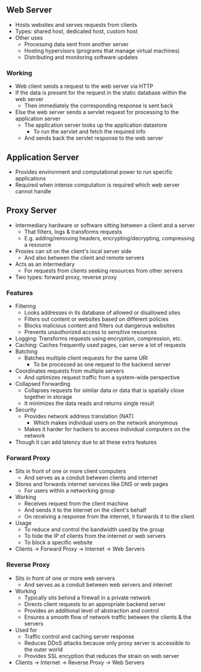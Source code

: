 ## Web Server
- Hosts websites and serves requests from clients
- Types: shared host, dedicated host, custom host
- Other uses
  - Processing data sent from another server
  - Hosting hypervisors (programs that manage virtual machines)
  - Distributing and monitoring software updates

### Working
- Web client sends a request to the web server via HTTP
- If the data is present for the request in the static database within the web server
  - Then immediately the corresponding response is sent back
- Else the web server sends a servlet request for processing to the application server
  - The application server looks up the application datastore
    - To run the servlet and fetch the required info
  - And sends back the servlet response to the web server

## Application Server
- Provides environment and computational power to run specific applications
- Required when intense computation is required which web server cannot handle

## Proxy Server
- Intermediary hardware or software sitting between a client and a server
  - That filters, logs & transforms requests
  - E.g. adding/removing headers, encrypting/decrypting, compressing a resource
- Proxies can sit on the client's local server side
  - And also between the client and remote servers
- Acts as an intermediary
  - For requests from clients seeking resources from other servers
- Two types: forward proxy, reverse proxy

### Features
- Filtering
  - Looks addresses in its database of allowed or disallowed sites
  - Filters out content or websites based on different policies
  - Blocks malicious content and filters out dangerous websites
  - Prevents unauthorized access to sensitive resources
- Logging: Transforms requests using encryption, compression, etc.
- Caching: Caches frequently used pages, can serve a lot of requests
- Batching
  - Batches multiple client requests for the same URI
    - To be processed as one request to the backend server
- Coordinates requests from multiple servers
  - And optimizes request traffic from a system-wide perspective
- Collapsed Forwarding
  - Collapses requests for similar data or data that is spatially close together in storage
  - It minimizes the data reads and returns single result
- Security
  - Provides network address translation (NAT)
    - Which makes individual users on the network anonymous
  - Makes it harder for hackers to access individual computers on the network
- Though it can add latency due to all these extra features

### Forward Proxy
- Sits in front of one or more client computers
  - And serves as a conduit between clients and internet
- Stores and forwards internet services like DNS or web pages
  - For users within a networking group
- Working
  - Receives request from the client machine
  - And sends it to the internet on the client's behalf
  - On receiving a response from the internet, it forwards it to the client
- Usage
  - To reduce and control the bandwidth used by the group
  - To hide the IP of clients from the internet or web servers
  - To block a specific website
- Clients -> Forward Proxy -> Internet -> Web Servers

### Reverse Proxy
- Sits in front of one or more web servers
  - And serves as a conduit between web servers and internet
- Working
  - Typically sits behind a firewall in a private network
  - Directs client requests to an appropriate backend server
  - Provides an additional level of abstraction and control
  - Ensures a smooth flow of network traffic between the clients & the servers
- Used for
  - Traffic control and caching server response
  - Reduces DDoS attacks because only proxy server is accessible to the outer world
  - Provides SSL encyption that reduces the strain on web server
- Clients -> Internet -> Reverse Proxy -> Web Servers
